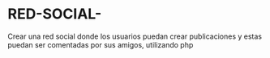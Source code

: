 # RED-SOCIAL-
Crear una red social donde los usuarios puedan crear publicaciones y estas puedan ser comentadas por sus amigos, utilizando php
